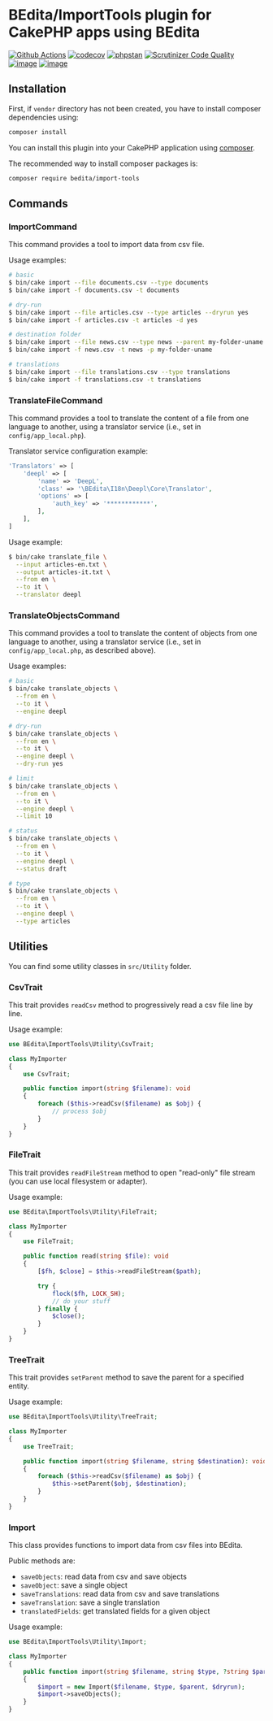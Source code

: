 # BEdita/ImportTools plugin for CakePHP apps using BEdita

[![Github Actions](https://github.com/bedita/import-tools/workflows/php/badge.svg)](https://github.com/bedita/import-tools/actions?query=workflow%3Aphp)
[![codecov](https://codecov.io/gh/bedita/import-tools/branch/main/graph/badge.svg)](https://codecov.io/gh/bedita/import-tools)
[![phpstan](https://img.shields.io/badge/PHPStan-level%205-brightgreen.svg)](https://phpstan.org)
[![Scrutinizer Code Quality](https://scrutinizer-ci.com/g/bedita/import-tools/badges/quality-score.png?b=main)](https://scrutinizer-ci.com/g/bedita/import-tools/?branch=main)
[![image](https://img.shields.io/packagist/v/bedita/import-tools.svg?label=stable)](https://packagist.org/packages/bedita/import-tools)
[![image](https://img.shields.io/github/license/bedita/import-tools.svg)](https://github.com/bedita/import-tools/blob/main/LICENSE.LGPL)

## Installation

First, if `vendor` directory has not been created, you have to install composer dependencies using:

```bash
composer install
```

You can install this plugin into your CakePHP application using [composer](http://getcomposer.org).

The recommended way to install composer packages is:

```bash
composer require bedita/import-tools
```

## Commands

### ImportCommand

This command provides a tool to import data from csv file.

Usage examples:
```bash
# basic
$ bin/cake import --file documents.csv --type documents
$ bin/cake import -f documents.csv -t documents

# dry-run
$ bin/cake import --file articles.csv --type articles --dryrun yes
$ bin/cake import -f articles.csv -t articles -d yes

# destination folder
$ bin/cake import --file news.csv --type news --parent my-folder-uname
$ bin/cake import -f news.csv -t news -p my-folder-uname

# translations
$ bin/cake import --file translations.csv --type translations
$ bin/cake import -f translations.csv -t translations
```

### TranslateFileCommand

This command provides a tool to translate the content of a file from one language to another, using a translator service (i.e., set in `config/app_local.php`).

Translator service configuration example:
```php
'Translators' => [
    'deepl' => [
        'name' => 'DeepL',
        'class' => '\BEdita\I18n\Deepl\Core\Translator',
        'options' => [
            'auth_key' => '************',
        ],
    ],
]
```

Usage example:
```bash
$ bin/cake translate_file \
  --input articles-en.txt \
  --output articles-it.txt \
  --from en \
  --to it \
  --translator deepl
```

### TranslateObjectsCommand

This command provides a tool to translate the content of objects from one language to another, using a translator service (i.e., set in `config/app_local.php`, as described above).

Usage examples:
```bash
# basic
$ bin/cake translate_objects \
  --from en \
  --to it \
  --engine deepl

# dry-run
$ bin/cake translate_objects \
  --from en \
  --to it \
  --engine deepl \
  --dry-run yes

# limit
$ bin/cake translate_objects \
  --from en \
  --to it \
  --engine deepl \
  --limit 10

# status
$ bin/cake translate_objects \
  --from en \
  --to it \
  --engine deepl \
  --status draft

# type
$ bin/cake translate_objects \
  --from en \
  --to it \
  --engine deepl \
  --type articles
```

## Utilities

You can find some utility classes in `src/Utility` folder.

### CsvTrait

This trait provides `readCsv` method to progressively read a csv file line by line.

Usage example:
```php
use BEdita\ImportTools\Utility\CsvTrait;

class MyImporter
{
    use CsvTrait;

    public function import(string $filename): void
    {
        foreach ($this->readCsv($filename) as $obj) {
            // process $obj
        }
    }
}
```

### FileTrait

This trait provides `readFileStream` method to open "read-only" file stream (you can use local filesystem or adapter).

Usage example:
```php
use BEdita\ImportTools\Utility\FileTrait;

class MyImporter
{
    use FileTrait;

    public function read(string $file): void
    {
        [$fh, $close] = $this->readFileStream($path);

        try {
            flock($fh, LOCK_SH);
            // do your stuff
        } finally {
            $close();
        }
    }
}
```

### TreeTrait

This trait provides `setParent` method to save the parent for a specified entity.

Usage example:
```php
use BEdita\ImportTools\Utility\TreeTrait;

class MyImporter
{
    use TreeTrait;

    public function import(string $filename, string $destination): void
    {
        foreach ($this->readCsv($filename) as $obj) {
            $this->setParent($obj, $destination);
        }
    }
}
```

### Import

This class provides functions to import data from csv files into BEdita.

Public methods are:

- `saveObjects`: read data from csv and save objects
- `saveObject`: save a single object
- `saveTranslations`: read data from csv and save translations
- `saveTranslation`: save a single translation
- `translatedFields`: get translated fields for a given object

Usage example:
```php
use BEdita\ImportTools\Utility\Import;

class MyImporter
{
    public function import(string $filename, string $type, ?string $parent, ?bool $dryrun): void
    {
        $import = new Import($filename, $type, $parent, $dryrun);
        $import->saveObjects();
    }
}
```
